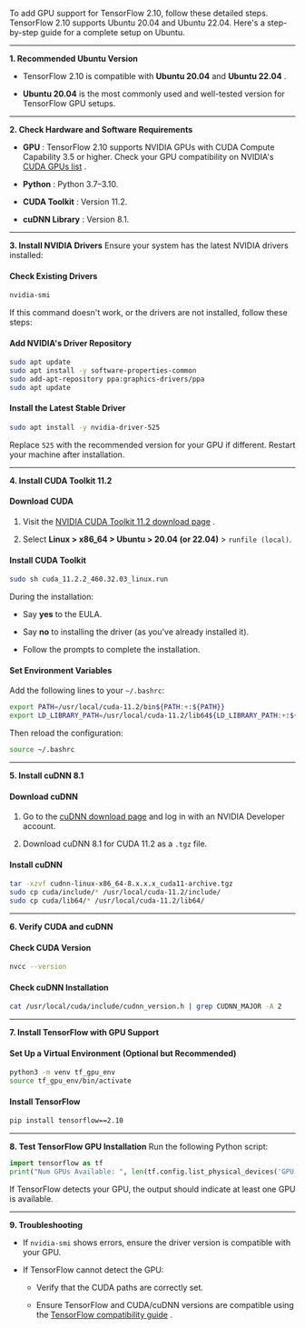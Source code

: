 To add GPU support for TensorFlow 2.10, follow these detailed steps. TensorFlow 2.10 supports Ubuntu 20.04 and Ubuntu 22.04. Here's a step-by-step guide for a complete setup on Ubuntu.


---

**1. Recommended Ubuntu Version**  
- TensorFlow 2.10 is compatible with **Ubuntu 20.04**  and **Ubuntu 22.04** .
 
- **Ubuntu 20.04**  is the most commonly used and well-tested version for TensorFlow GPU setups.


---

**2. Check Hardware and Software Requirements**  
- **GPU** : TensorFlow 2.10 supports NVIDIA GPUs with CUDA Compute Capability 3.5 or higher. Check your GPU compatibility on NVIDIA's [CUDA GPUs list](https://developer.nvidia.com/cuda-gpus) .
 
- **Python** : Python 3.7–3.10.
 
- **CUDA Toolkit** : Version 11.2.
 
- **cuDNN Library** : Version 8.1.


---

**3. Install NVIDIA Drivers** 
Ensure your system has the latest NVIDIA drivers installed:

#### Check Existing Drivers 


```bash
nvidia-smi
```

If this command doesn't work, or the drivers are not installed, follow these steps:

#### Add NVIDIA's Driver Repository 


```bash
sudo apt update
sudo apt install -y software-properties-common
sudo add-apt-repository ppa:graphics-drivers/ppa
sudo apt update
```

#### Install the Latest Stable Driver 


```bash
sudo apt install -y nvidia-driver-525
```
Replace `525` with the recommended version for your GPU if different. Restart your machine after installation.

---

**4. Install CUDA Toolkit 11.2** 
#### Download CUDA 
 
1. Visit the [NVIDIA CUDA Toolkit 11.2 download page](https://developer.nvidia.com/cuda-11.2.0-download-archive) .
 
2. Select **Linux > x86_64 > Ubuntu > 20.04 (or 22.04)**  > `runfile (local)`.

#### Install CUDA Toolkit 


```bash
sudo sh cuda_11.2.2_460.32.03_linux.run
```

During the installation:
 
- Say **yes**  to the EULA.
 
- Say **no**  to installing the driver (as you've already installed it).

- Follow the prompts to complete the installation.

#### Set Environment Variables 
Add the following lines to your `~/.bashrc`:

```bash
export PATH=/usr/local/cuda-11.2/bin${PATH:+:${PATH}}
export LD_LIBRARY_PATH=/usr/local/cuda-11.2/lib64${LD_LIBRARY_PATH:+:${LD_LIBRARY_PATH}}
```

Then reload the configuration:


```bash
source ~/.bashrc
```


---

**5. Install cuDNN 8.1** 
#### Download cuDNN 
 
1. Go to the [cuDNN download page](https://developer.nvidia.com/cudnn)  and log in with an NVIDIA Developer account.
 
2. Download cuDNN 8.1 for CUDA 11.2 as a `.tgz` file.

#### Install cuDNN 


```bash
tar -xzvf cudnn-linux-x86_64-8.x.x.x_cuda11-archive.tgz
sudo cp cuda/include/* /usr/local/cuda-11.2/include/
sudo cp cuda/lib64/* /usr/local/cuda-11.2/lib64/
```


---

**6. Verify CUDA and cuDNN** 
#### Check CUDA Version 


```bash
nvcc --version
```

#### Check cuDNN Installation 


```bash
cat /usr/local/cuda/include/cudnn_version.h | grep CUDNN_MAJOR -A 2
```


---

**7. Install TensorFlow with GPU Support** 
#### Set Up a Virtual Environment (Optional but Recommended) 


```bash
python3 -m venv tf_gpu_env
source tf_gpu_env/bin/activate
```

#### Install TensorFlow 


```bash
pip install tensorflow==2.10
```


---

**8. Test TensorFlow GPU Installation** 
Run the following Python script:


```python
import tensorflow as tf
print("Num GPUs Available: ", len(tf.config.list_physical_devices('GPU')))
```

If TensorFlow detects your GPU, the output should indicate at least one GPU is available.


---

**9. Troubleshooting**  
- If `nvidia-smi` shows errors, ensure the driver version is compatible with your GPU.
 
- If TensorFlow cannot detect the GPU:
  - Verify that the CUDA paths are correctly set.
 
  - Ensure TensorFlow and CUDA/cuDNN versions are compatible using the [TensorFlow compatibility guide]() .